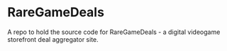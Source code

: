 # RareGameDeals
A repo to hold the source code for RareGameDeals - a digital videogame storefront deal aggregator site.
